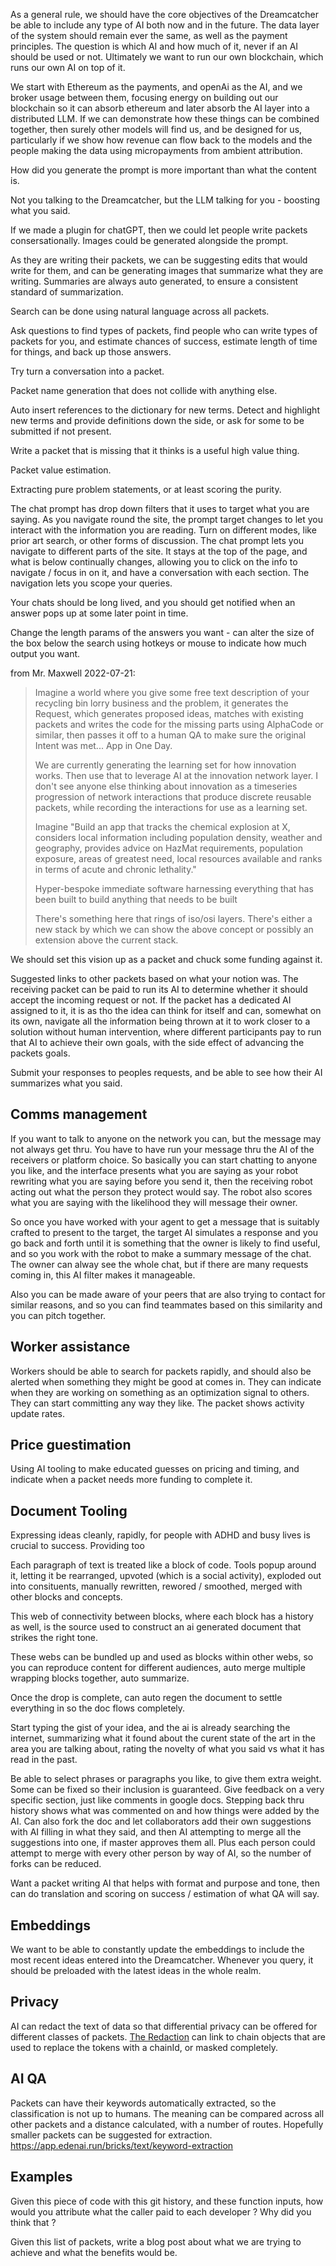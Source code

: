 As a general rule, we should have the core objectives of the Dreamcatcher be able to include any type of AI both now and in the future.  The data layer of the system should remain ever the same, as well as the payment principles.  The question is which AI and how much of it, never if an AI should be used or not.  Ultimately we want to run our own blockchain, which runs our own AI on top of it.  

We start with Ethereum as the payments, and openAi as the AI, and we broker usage between them, focusing energy on building out our blockchain so it can absorb ethereum and later absorb the AI layer into a distributed LLM.  If we can demonstrate how these things can be combined together, then surely other models will find us, and be designed for us, particularly if we show how revenue can flow back to the models and the people making the data using micropayments from ambient attribution.

How did you generate the prompt is more important than what the content is.

Not you talking to the Dreamcatcher, but the LLM talking for you - boosting what you said.

If we made a plugin for chatGPT, then we could let people write packets consersationally.
Images could be generated alongside the prompt.

As they are writing their packets, we can be suggesting edits that would write for them, and can be generating images that summarize what they are writing.  Summaries are always auto generated, to ensure a consistent standard of summarization.

Search can be done using natural language across all packets.

Ask questions to find types of packets, find people who can write types of packets for you, and estimate chances of success, estimate length of time for things, and back up those answers.

Try turn a conversation into a packet.

Packet name generation that does not collide with anything else.

Auto insert references to the dictionary for new terms.  Detect and highlight new terms and provide definitions down the side, or ask for some to be submitted if not present.

Write a packet that is missing that it thinks is a useful high value thing.

Packet value estimation.

Extracting pure problem statements, or at least scoring the purity.

The chat prompt has drop down filters that it uses to target what you are saying.  As you navigate round the site, the prompt target changes to let you interact with the information you are reading.  Turn on different modes, like prior art search, or other forms of discussion.  The chat prompt lets you navigate to different parts of the site.  It stays at the top of the page, and what is below continually changes, allowing you to click on the info to navigate / focus in on it, and have a conversation with each section.  The navigation lets you scope your queries.

Your chats should be long lived, and you should get notified when an answer pops up at some later point in time.

Change the length params of the answers you want - can alter the size of the box below the search using hotkeys or mouse to indicate how much output you want.


from Mr. Maxwell 2022-07-21:
> Imagine a world where you give some free text description of your recycling bin lorry business and the problem, it generates the Request, which generates proposed ideas, matches with existing packets and writes the code for the missing parts using AlphaCode or similar, then passes it off to a human QA to make sure the original Intent was met...  App in One Day.
> 
> We are currently generating the learning set for how innovation works.  Then use that to leverage AI at the innovation network layer.  I don't see anyone else thinking about innovation as a timeseries progression of network interactions that produce discrete reusable packets, while recording the interactions for use as a learning set.
> 
> Imagine "Build an app that tracks the chemical explosion at X, considers local information including population density, weather and geography, provides advice on HazMat requirements, population exposure, areas of greatest need, local resources available and ranks in terms of acute and chronic lethality."
> 
> Hyper-bespoke immediate software harnessing everything that has been built to build anything that needs to be built
> 
> There's something here that rings of iso/osi layers.  There's either a new stack by which  we can show the above concept or possibly an extension above the current stack.

We should set this vision up as a packet and chuck some funding against it.

Suggested links to other packets based on what your notion was.
The receiving packet can be paid to run its AI to determine whether it should accept the incoming request or not.  If the packet has a dedicated AI assigned to it, it is as tho the idea can think for itself and can, somewhat on its own, navigate all the information being thrown at it to work closer to a solution without human intervention, where different participants pay to run that AI to achieve their own goals, with the side effect of advancing the packets goals.

Submit your responses to peoples requests, and be able to see how their AI summarizes what you said.

## Comms management
If you want to talk to anyone on the network you can, but the message may not always get thru.  You have to have run your message thru the AI of the receivers or platform choice.  So basically you can start chatting to anyone you like, and the interface presents what you are saying as your robot rewriting what you are saying before you send it, then the receiving robot acting out what the person they protect would say.  The robot also scores what you are saying with the likelihood they will message their owner.  

So once you have worked with your agent to get a message that is suitably crafted to present to the target, the target AI simulates a response and you go back and forth until it is something that the owner is likely to find useful, and so you work with the robot to make a summary message of the chat.  The owner can alway see the whole chat, but if there are many requests coming in, this AI filter makes it manageable.

Also you can be made aware of your peers that are also trying to contact for similar reasons, and so you can find teammates based on this similarity and you can pitch together.

## Worker assistance
Workers should be able to search for packets rapidly, and should also be alerted when something they might be good at comes in.  They can indicate when they are working on something as an optimization signal to others.  They can start committing any way they like.  The packet shows activity update rates.

## Price guestimation
Using AI tooling to make educated guesses on pricing and timing, and indicate when a packet needs more funding to complete it.

## Document Tooling
Expressing ideas cleanly, rapidly, for people with ADHD and busy lives is crucial to success.  Providing too

Each paragraph of text is treated like a block of code.  Tools popup around it, letting it be rearranged, upvoted (which is a social activity), exploded out into consituents, manually rewritten, rewored / smoothed, merged with other blocks and concepts.

This web of connectivity between blocks, where each block has a history as well, is the source used to construct an ai generated document that strikes the right tone.

These webs can be bundled up and used as blocks within other webs, so you can reproduce content for different audiences, auto merge multiple wrapping blocks together, auto summarize.

Once the drop is complete, can auto regen the document to settle everything in so the doc flows completely.

Start typing the gist of your idea, and the ai is already searching the internet, summarizing what it found about the curent state of the art in the area you are talking about, rating the novelty of what you said vs what it has read in the past.

Be able to select phrases or paragraphs you like, to give them extra weight.  Some can be fixed so their inclusion is guaranteed.  Give feedback on a very specific section, just like comments in google docs.  Stepping back thru history shows what was commented on and how things were added by the AI.  Can also fork the doc and let collaborators add their own suggestions with AI filling in what they said, and then AI attempting to merge all the suggestions into one, if master approves them all.  Plus each person could attempt to merge with every other person by way of AI, so the number of forks can be reduced.

Want a packet writing AI that helps with format and purpose and tone, then can do translation and scoring on success / estimation of what QA will say.


## Embeddings
We want to be able to constantly update the embeddings to include the most recent ideas entered into the Dreamcatcher.  Whenever you query, it should be preloaded with the latest ideas in the whole realm.

## Privacy
AI can redact the text of data so that differential privacy can be offered for different classes of packets.  [The Redaction](https://app.edenai.run/bricks/text/anonymization) can link to chain objects that are used to replace the tokens with a chainId, or masked completely.

## AI QA
Packets can have their keywords automatically extracted, so the classification is not up to humans.
The meaning can be compared across all other packets and a distance calculated, with a number of routes.  Hopefully smaller packets can be suggested for extraction. https://app.edenai.run/bricks/text/keyword-extraction

## Examples
Given this piece of code with this git history, and these function inputs, how would you attribute what the caller paid to each developer ?  Why did you think that ?

Given this list of packets, write a blog post about what we are trying to achieve and what the benefits would be.